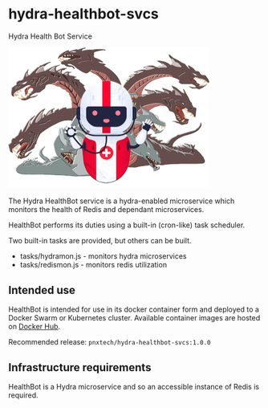 # hydra-healthbot-svcs
Hydra Health Bot Service

<img src="assets/hydra-healthbot-logo.png" width="400px" />

The Hydra HealthBot service is a hydra-enabled microservice which monitors the health of Redis and dependant microservices.

HealthBot performs its duties using a built-in (cron-like) task scheduler.

Two built-in tasks are provided, but others can be built.

* tasks/hydramon.js - monitors hydra microservices
* tasks/redismon.js - monitors redis utilization

## Intended use

HealthBot is intended for use in its docker container form and deployed to a Docker Swarm or Kubernetes cluster. Available container images are hosted on [Docker Hub](https://hub.docker.com/repository/docker/pnxtech/hydra-healthbot-svcs).

Recommended release: `pnxtech/hydra-healthbot-svcs:1.0.0`

## Infrastructure requirements
HealthBot is a Hydra microservice and so an accessible instance of Redis is required.

